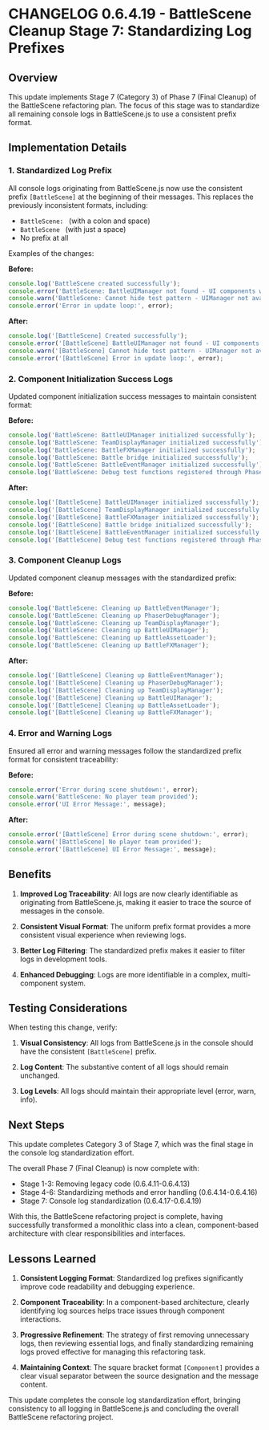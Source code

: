 # CHANGELOG 0.6.4.19 - BattleScene Cleanup Stage 7: Standardizing Log Prefixes

## Overview

This update implements Stage 7 (Category 3) of Phase 7 (Final Cleanup) of the BattleScene refactoring plan. The focus of this stage was to standardize all remaining console logs in BattleScene.js to use a consistent prefix format.

## Implementation Details

### 1. Standardized Log Prefix

All console logs originating from BattleScene.js now use the consistent prefix `[BattleScene]` at the beginning of their messages. This replaces the previously inconsistent formats, including:

- `BattleScene: ` (with a colon and space)
- `BattleScene ` (with just a space)
- No prefix at all

Examples of the changes:

**Before:**
```javascript
console.log('BattleScene created successfully');
console.error('BattleScene: BattleUIManager not found - UI components will not be available');
console.warn('BattleScene: Cannot hide test pattern - UIManager not available');
console.error('Error in update loop:', error);
```

**After:**
```javascript
console.log('[BattleScene] Created successfully');
console.error('[BattleScene] BattleUIManager not found - UI components will not be available');
console.warn('[BattleScene] Cannot hide test pattern - UIManager not available');
console.error('[BattleScene] Error in update loop:', error);
```

### 2. Component Initialization Success Logs

Updated component initialization success messages to maintain consistent format:

**Before:**
```javascript
console.log('BattleScene: BattleUIManager initialized successfully');
console.log('BattleScene: TeamDisplayManager initialized successfully');
console.log('BattleScene: BattleFXManager initialized successfully');
console.log('BattleScene: Battle bridge initialized successfully');
console.log('BattleScene: BattleEventManager initialized successfully');
console.log('BattleScene: Debug test functions registered through PhaserDebugManager');
```

**After:**
```javascript
console.log('[BattleScene] BattleUIManager initialized successfully');
console.log('[BattleScene] TeamDisplayManager initialized successfully');
console.log('[BattleScene] BattleFXManager initialized successfully');
console.log('[BattleScene] Battle bridge initialized successfully');
console.log('[BattleScene] BattleEventManager initialized successfully');
console.log('[BattleScene] Debug test functions registered through PhaserDebugManager');
```

### 3. Component Cleanup Logs

Updated component cleanup messages with the standardized prefix:

**Before:**
```javascript
console.log('BattleScene: Cleaning up BattleEventManager');
console.log('BattleScene: Cleaning up PhaserDebugManager');
console.log('BattleScene: Cleaning up TeamDisplayManager');
console.log('BattleScene: Cleaning up BattleUIManager');
console.log('BattleScene: Cleaning up BattleAssetLoader');
console.log('BattleScene: Cleaning up BattleFXManager');
```

**After:**
```javascript
console.log('[BattleScene] Cleaning up BattleEventManager');
console.log('[BattleScene] Cleaning up PhaserDebugManager');
console.log('[BattleScene] Cleaning up TeamDisplayManager');
console.log('[BattleScene] Cleaning up BattleUIManager');
console.log('[BattleScene] Cleaning up BattleAssetLoader');
console.log('[BattleScene] Cleaning up BattleFXManager');
```

### 4. Error and Warning Logs

Ensured all error and warning messages follow the standardized prefix format for consistent traceability:

**Before:**
```javascript
console.error('Error during scene shutdown:', error);
console.warn('BattleScene: No player team provided');
console.error('UI Error Message:', message);
```

**After:**
```javascript
console.error('[BattleScene] Error during scene shutdown:', error);
console.warn('[BattleScene] No player team provided');
console.error('[BattleScene] UI Error Message:', message);
```

## Benefits

1. **Improved Log Traceability**: All logs are now clearly identifiable as originating from BattleScene.js, making it easier to trace the source of messages in the console.

2. **Consistent Visual Format**: The uniform prefix format provides a more consistent visual experience when reviewing logs.

3. **Better Log Filtering**: The standardized prefix makes it easier to filter logs in development tools.

4. **Enhanced Debugging**: Logs are more identifiable in a complex, multi-component system.

## Testing Considerations

When testing this change, verify:

1. **Visual Consistency**: All logs from BattleScene.js in the console should have the consistent `[BattleScene]` prefix.

2. **Log Content**: The substantive content of all logs should remain unchanged.

3. **Log Levels**: All logs should maintain their appropriate level (error, warn, info).

## Next Steps

This update completes Category 3 of Stage 7, which was the final stage in the console log standardization effort. 

The overall Phase 7 (Final Cleanup) is now complete with:
- Stage 1-3: Removing legacy code (0.6.4.11-0.6.4.13)
- Stage 4-6: Standardizing methods and error handling (0.6.4.14-0.6.4.16)
- Stage 7: Console log standardization (0.6.4.17-0.6.4.19)

With this, the BattleScene refactoring project is complete, having successfully transformed a monolithic class into a clean, component-based architecture with clear responsibilities and interfaces.

## Lessons Learned

1. **Consistent Logging Format**: Standardized log prefixes significantly improve code readability and debugging experience.

2. **Component Traceability**: In a component-based architecture, clearly identifying log sources helps trace issues through component interactions.

3. **Progressive Refinement**: The strategy of first removing unnecessary logs, then reviewing essential logs, and finally standardizing remaining logs proved effective for managing this refactoring task.

4. **Maintaining Context**: The square bracket format `[Component]` provides a clear visual separator between the source designation and the message content.

This update completes the console log standardization effort, bringing consistency to all logging in BattleScene.js and concluding the overall BattleScene refactoring project.